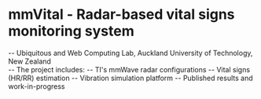 # mmVital - Radar-based vital signs monitoring system
-- Ubiquitous and Web Computing Lab, Auckland University of Technology, New Zealand <br>
-- The project includes:
--      TI's mmWave radar configurations
--      Vital signs (HR/RR) estimation
--      Vibration simulation platform
--      Published results and work-in-progress 

